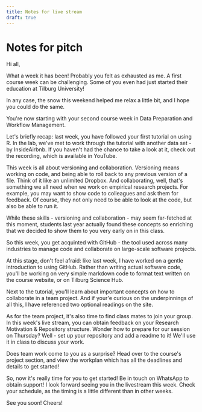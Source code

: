 ```yaml
---
title: Notes for live stream
draft: true
---
```


# Notes for pitch


Hi all,

What a week it has been! Probably you felt as exhausted as me. A first course week can be challenging. Some of you even had just started their education at Tilburg University!

In any case, the snow this weekend helped me relax a little bit, and I hope you could do the same.

You're now starting with your second course week in Data Preparation and Workflow Management.

Let's briefly recap: last week, you have followed your first tutorial on using R. In the lab, we've met to work through the tutorial with another data set - by InsideAirbnb. If you haven't had the chance to take a look at it, check out the recording, which is available in YouTube.

This week is all about versioning and collaboration. Versioning means working on code, and being able to roll back to any previous version of a file. Think of it like an unlimited Dropbox. And collaborating, well, that's something we all need when we work on empirical research projects. For example, you may want to show code to colleagues and ask them for feedback. Of course, they not only need to be able to look at the code, but also be able to run it.

While these skills - versioning and collaboration - may seem far-fetched at this moment, students last year actually found these concepts so enriching that we decided to show them to you very early on in this class.

So this week, you get acquinted with GitHub - the tool used across many industries to manage code and collaborate on large-scale software projects.

At this stage, don't feel afraid: like last week, I have worked on a gentle introduction to using GitHub. Rather than writing actual software code, you'll be working on very simple markdown code to format text written on the course website, or on Tilburg Science Hub.

Next to the tutorial, you'll learn about important concepts on how to collaborate in a team project. And if your'e curious on the underpinnings of all this, I have referenced two optional readings on the site.

As for the team project, it's also time to find class mates to join your group. In this week's live stream, you can obtain feedback on your Research Motivation & Repository structure. Wonder how to prepare for our session on Thursday? Well - set up your repository and add a readme to it! We'll use it in class to discuss your work.

Does team work come to you as a surprise? Head over to the course's project section, and view the workplan which has all the deadlines and details to get started!

So, now it's really time for you to get started! Be in touch on WhatsApp to obtain support! I look forward seeing you in the livestream this week. Check your schedule, as the timing is a little different than in other weeks.

See you soon! Cheers!



<!--s
 got introduced in working with R. You followed a tutorial and familiarized yourself


discovered R as a tool to explore datasets you've never seen before. You learned how to read those datasets into your computer's memory and then started to summarize the data in RMarkdowns. I really like RMarkdowns, as they look and feel nice but still allow you to work with code so you can always reproduce your results later.

The focus of this second course week is to build your data preparation skills. You may rightly wonder: wait - didn't I do this last week? Well, last week, you've only looked at raw data! This week, you're going to take the raw data and convert it into a dataset that you can actually analyze later.

For example, in my research on Spotify, I obtained data that listed, for every user, the songs they listened to, including the exact time stamps of when that happened. That's the raw data. However, for analysis, I needed to aggregate that data at the weekly level. So instead of seeing user, A listened to song B on the 1st of January at one a clock, I needed to *count all the songs user A has listened* in the first week of January. That difference sounds subtle, but it *is* super important. I typically refer to this data as a "derived" data set, as it is derived from the raw data. Sometimes, I also like to call it "cleaned", or "precleaned" data.

You're going to discover a lot of ways in which to prepare data for analysis. And the tutorial on Data Preparation in R is probably the biggest task for you to work on this week.

On top of it, you're going to study an article on Marketing Analytics for Data-Rich Environments. The article was written by two colleagues who work at the University of Maryland. It introduces you to the world of marketing and how we actually became a data-driven discipline. You'll learn, among others, about the various types of data that are available to us: what really is the difference between structured and unstructured data? What data is needed to conduct marketing-mix modeling? And which data can be used to conduct research on personalization or security and privacy issues?

In starting this week, remember to use the support chat on WhatsApp! I’m open to chat between 9 and 5 every weekday, except Thursdays. You can text me also outside of my working hours. If your question becomes outdated, just delete it from the chat so I don’t have to take a look at it when I return to my desk during regular working hours.

Finally, please keep an eye on the course page and Canvas for updates.


I look forward to seeing you on Friday!
